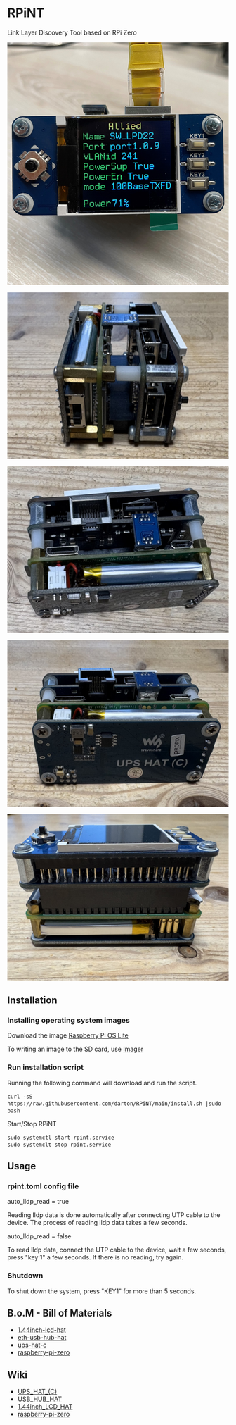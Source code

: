 # RPiNT

Link Layer Discovery Tool based on RPi Zero

![RPiNT](https://github.com/darton/RPiNT/blob/main/RPiNT.jpg)

![RPiNT](https://github.com/darton/RPiNT/blob/main/IMG_1695.jpeg)

![RPiNT](https://github.com/darton/RPiNT/blob/main/IMG_1696.jpeg)

![RPiNT](https://github.com/darton/RPiNT/blob/main/IMG_1697.jpeg)

![RPiNT](https://github.com/darton/RPiNT/blob/main/IMG_1698.jpeg)

## Installation

### Installing operating system images 

Download the image [Raspberry Pi OS Lite](https://downloads.raspberrypi.org/raspios_lite_armhf_latest)

To writing an image to the SD card, use [Imager](https://www.raspberrypi.org/downloads/) 

### Run installation script

Running the following command will download and run the script.

```
curl -sS https://raw.githubusercontent.com/darton/RPiNT/main/install.sh |sudo bash
```

Start/Stop RPiNT
```
sudo systemctl start rpint.service
sudo systemclt stop rpint.service
```

## Usage

### rpint.toml config file

auto_lldp_read = true

Reading lldp data is done automatically after connecting UTP cable to the device. The process of reading lldp data takes a few seconds.


auto_lldp_read = false

To read lldp data, connect the UTP cable to the device, wait a few seconds, press "key 1" a few seconds. If there is no reading, try again.


### Shutdown
To shut down the system, press "KEY1" for more than 5 seconds.

## B.o.M - Bill of Materials

* [1.44inch-lcd-hat](https://www.waveshare.com/product/raspberry-pi/displays/lcd-oled/1.44inch-lcd-hat.htm)
* [eth-usb-hub-hat](https://www.waveshare.com/product/raspberry-pi/hats/interface-power/eth-usb-hub-hat.htm)
* [ups-hat-c](https://www.waveshare.com/product/raspberry-pi/hats/interface-power/ups-hat-c.htm)
* [raspberry-pi-zero](https://www.waveshare.com/product/raspberry-pi/boards-kits/raspberry-pi-zero/raspberry-pi-zero.htm)

## Wiki

* [UPS_HAT_(C)](https://www.waveshare.com/wiki/UPS_HAT_(C))
* [USB_HUB_HAT](https://www.waveshare.com/wiki/ETH/USB_HUB_HAT)
* [1.44inch_LCD_HAT](https://www.waveshare.com/wiki/1.44inch_LCD_HAT)
* [raspberry-pi-zero](https://www.raspberrypi.com/documentation/computers/raspberry-pi.html#raspberry-pi-zero)

